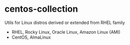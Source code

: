 # centos-collection
Utils for Linux distros derived or extended from RHEL family
- RHEL, Rocky Linux, Oracle Linux, Amazon Linux (AMI)
- CentOS, AlmaLinux

